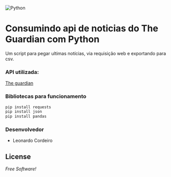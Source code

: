 ![Python](https://www.python.org/static/img/python-logo@2x.png)

# Consumindo api de noticias do The Guardian com Python
Um script para pegar ultimas notícias, via requisição web e exportando para csv.


### API utilizada:
[The guardian](https://open-platform.theguardian.com)

### Bibliotecas para funcionamento
```sh
pip install requests
pip install json
pip install pandas
```
### Desenvolvedor

 - Leonardo Cordeiro

License
----
*Free Software!*